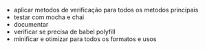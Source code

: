 - aplicar metodos de verificação para todos os metodos principais
- testar com mocha e chai
- documentar
- verificar se precisa de babel polyfill
- minificar e otimizar para todos os formatos e usos
